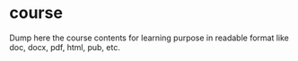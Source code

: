 # course
Dump here the course contents for learning purpose in readable format like doc, docx, pdf, html, pub, etc.
